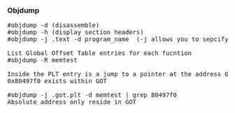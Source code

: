 ### Objdump
<pre>
#objdump -d (disassemble)
#objdump -h (display section headers)
#objdump -j .text -d program_name  (-j allows you to sepcify a section)

List Global Offset Table entries for each fucntion 
#objdump -R memtest 

Inside the PLT entry is a jump to a pointer at the address 0x80497f0
0x80497f0 exists within GOT

#objdump -j .got.plt -d memtest | grep 80497f0 
Absolute address only reside in GOT 
</pre>



